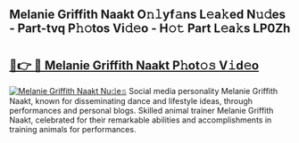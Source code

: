 ## Melanie Griffith Naakt O𝚗𝚕yf𝚊ns L𝚎a𝚔ed N𝚞𝚍es - Part-tvq P𝚑𝚘tos Vi𝚍𝚎o - H𝚘𝚝 Part L𝚎a𝚔s LP0Zh

# <h2><a href="http://kf6ali.oniu.top/?m=Melanie+Griffith+Naakt">🔗👉 🔴 Melanie Griffith Naakt P𝚑ot𝚘𝚜 V𝚒d𝚎o</a></h2>

[![Melanie Griffith Naakt Nu𝚍e𝚜](https://i.imgur.com/0qMVB7G.gif)](http://kf6ali.oniu.top/?m=Melanie+Griffith+Naakt)
Social media personality Melanie Griffith Naakt, known for disseminating dance and lifestyle ideas, through performances and personal blogs. Skilled animal trainer Melanie Griffith Naakt, celebrated for their remarkable abilities and accomplishments in training animals for performances.  
